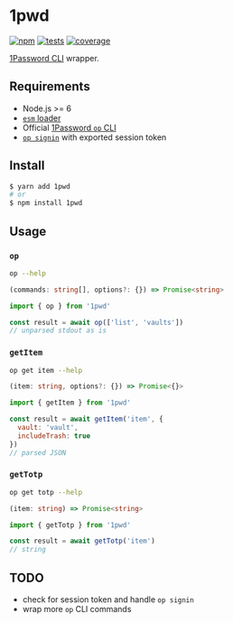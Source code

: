 # 1pwd

[![npm](https://img.shields.io/npm/v/1pwd.svg?style=flat-square)](https://www.npmjs.com/package/1pwd) [![tests](https://img.shields.io/travis/deepsweet/1pwd/master.svg?label=tests&style=flat-square)](https://travis-ci.org/deepsweet/1pwd) [![coverage](https://img.shields.io/codecov/c/github/deepsweet/1pwd.svg?style=flat-square)](https://codecov.io/github/deepsweet/1pwd)

[1Password CLI](https://blog.agilebits.com/2017/09/06/announcing-the-1password-command-line-tool-public-beta/) wrapper.

## Requirements

* Node.js >= 6
* [`esm` loader](https://github.com/standard-things/esm)
* Official [1Password `op` CLI](https://support.1password.com/command-line-getting-started/#set-up-the-command-line-tool)
* [`op signin`](https://support.1password.com/command-line-getting-started/#get-started-with-the-command-line-tool) with exported session token

## Install

```sh
$ yarn add 1pwd
# or
$ npm install 1pwd
```

## Usage

### `op`

```sh
op --help
```

```ts
(commands: string[], options?: {}) => Promise<string>
```

```js
import { op } from '1pwd'

const result = await op(['list', 'vaults'])
// unparsed stdout as is
```

### `getItem`

```sh
op get item --help
```

```ts
(item: string, options?: {}) => Promise<{}>
```

```js
import { getItem } from '1pwd'

const result = await getItem('item', {
  vault: 'vault',
  includeTrash: true
})
// parsed JSON
```

### `getTotp`

```sh
op get totp --help
```

```ts
(item: string) => Promise<string>
```

```js
import { getTotp } from '1pwd'

const result = await getTotp('item')
// string
```

## TODO

* check for session token and handle `op signin`
* wrap more `op` CLI commands
